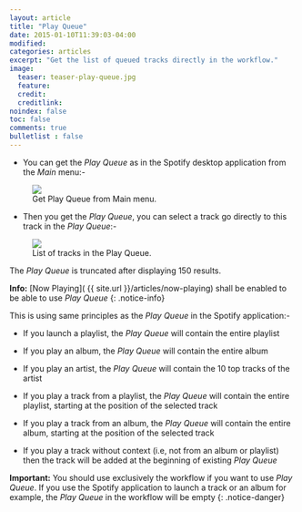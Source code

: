 ```yaml
---
layout: article
title: "Play Queue"
date: 2015-01-10T11:39:03-04:00
modified:
categories: articles
excerpt: "Get the list of queued tracks directly in the workflow."
image:
  teaser: teaser-play-queue.jpg
  feature:
  credit: 
  creditlink:
noindex: false
toc: false
comments: true
bulletlist : false
---
```


* You can get the _Play Queue_ as in the Spotify desktop application from the *Main* menu:-

<figure>
	<img src="{{ site.url }}/images/play-queue1.jpg"></a>
	<figcaption>Get Play Queue from Main menu.</figcaption>
</figure>

* Then you get the _Play Queue_, you can select a track go directly to this track in the _Play Queue_:-

<figure>
	<img src="{{ site.url }}/images/play-queue2.jpg"></a>
	<figcaption>List of tracks in the Play Queue.</figcaption>
</figure>

The _Play Queue_ is truncated after displaying 150 results.

**Info:** [Now Playing]( {{ site.url }}/articles/now-playing) shall be enabled to be able to use _Play Queue_
{: .notice-info}

This is using same principles as the _Play Queue_ in the Spotify application:-

* If you launch a playlist, the _Play Queue_ will contain the entire playlist

* If you play an album, the _Play Queue_ will contain the entire album

* If you play an artist, the _Play Queue_ will contain the 10 top tracks of the artist

* If you play a track from a playlist, the _Play Queue_ will contain the entire playlist, starting at the position of the selected track

* If you play a track from an album, the _Play Queue_ will contain the entire album, starting at the position of the selected track

* If you play a track without context (i.e, not from an album or playlist) then the track will be added at the beginning of existing _Play Queue_

**Important:** You should use exclusively the workflow if you want to use _Play Queue_. If you use the Spotify application to launch a track or an album for example, the _Play Queue_ in the workflow will be empty
{: .notice-danger}

